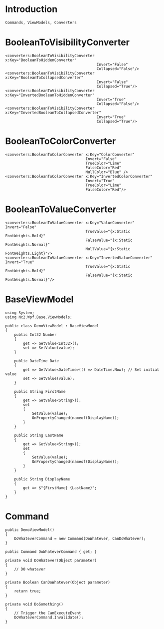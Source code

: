 # Introduction 
    Commands, ViewModels, Converters

# BooleanToVisibilityConverter

    <converters:BooleanToVisibilityConverter x:Key="BooleanToHiddenConverter" 
                                             Invert="False" 
                                             Collapsed="False"/>
    <converters:BooleanToVisibilityConverter x:Key="BooleanToCollapsedConverter" 
                                             Invert="False" 
                                             Collapsed="True"/>
    <converters:BooleanToVisibilityConverter x:Key="InvertedBooleanToHiddenConverter" 
                                             Invert="True" 
                                             Collapsed="False"/>
    <converters:BooleanToVisibilityConverter x:Key="InvertedBooleanToCollapsedConverter" 
                                             Invert="True" 
                                             Collapsed="True"/>

# BooleanToColorConverter

    <converters:BooleanToColorConverter x:Key="ColorConverter" 
                                        Invert="False" 
                                        TrueColor="Lime" 
                                        FalseColor="Red" 
                                        NullColor="Blue" />
    <converters:BooleanToColorConverter x:Key="InvertedColorConverter" 
                                        Invert="True" 
                                        TrueColor="Lime" 
                                        FalseColor="Red"/>     

# BooleanToValueConverter

    <converters:BooleanToValueConverter x:Key="ValueConverter" Invert="False"
                                        TrueValue="{x:Static FontWeights.Bold}"
                                        FalseValue="{x:Static FontWeights.Normal}"
                                        NullValue="{x:Static FontWeights.Light}"/>
    <converters:BooleanToValueConverter x:Key="InvertedValueConverter" Invert="True"
                                        TrueValue="{x:Static FontWeights.Bold}"
                                        FalseValue="{x:Static FontWeights.Normal}"/>

# BaseViewModel

    using System;
    using Nc2.Wpf.Base.ViewModels;

    public class DemoViewModel : BaseViewModel
    {
        public Int32 Number
        {
            get => GetValue<Int32>();
            set => SetValue(value);
        }

        public DateTime Date
        {
            get => GetValue<DateTime>(() => DateTime.Now); // Set initial value
            set => SetValue(value);
        }

        public String FirstName
        {
            get => GetValue<String>();
            set
            {
                SetValue(value);
                OnPropertyChanged(nameof(DisplayName));
            }
        }

        public String LastName
        {
            get => GetValue<String>();
            set
            {
                SetValue(value);
                OnPropertyChanged(nameof(DisplayName));
            }
        }

        public String DisplayName
        {
            get => $"{FirstName} {LastName}";
        }
    }

# Command

    public DemoViewModel()
    {
        DoWhateverCommand = new Command(DoWhatever, CanDoWhatever);
    }
    
    public Command DoWhateverCommand { get; }

    private void DoWhatever(Object parameter)
    {
        // DO whatever
    }

    private Boolean CanDoWhatever(Object parameter)
    {
        return true;
    }

    private void DoSomething()
    {
        // Trigger the CanExecuteEvent
        DoWhateverCommand.Invalidate();
    }